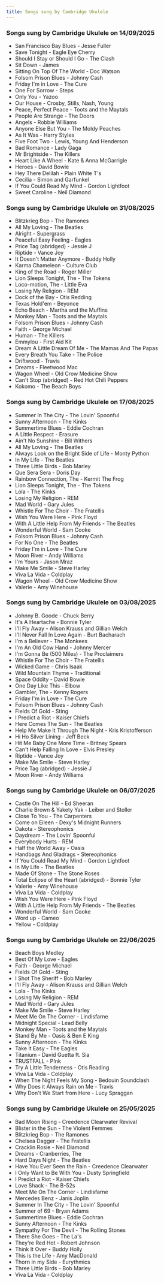 ```yaml
---
title: Songs sung by Cambridge Ukulele
---
```


### Songs sung by Cambridge Ukulele on 14/09/2025

- San Francisco Bay Blues - Jesse Fuller
- Save Tonight - Eagle Eye Cherry
- Should I Stay or Should I Go - The Clash
- Sit Down - James
- Sitting On Top Of The World - Doc Watson
- Folsom Prison Blues - Johnny Cash
- Friday I'm in Love - The Cure
- One For Sorrow - Steps
- Only You - Yazoo
- Our House - Crosby, Stills, Nash, Young
- Peace, Perfect Peace - Toots and the Maytals
- People Are Strange - The Doors
- Angels - Robbie Williams
- Anyone Else But You - The Moldy Peaches
- As It Was - Harry Styles
- Five Foot Two - Lewis, Young And Henderson
- Bad Romance - Lady Gaga
- Mr Brightside - The Killers
- Heart Like A Wheel - Kate & Anna McGarrigle
- Heroes - David Bowie
- Hey There Delilah - Plain White T's
- Cecilia - Simon and Garfunkel
- If You Could Read My Mind - Gordon Lightfoot
- Sweet Caroline - Neil Diamond

### Songs sung by Cambridge Ukulele on 31/08/2025

- Blitzkrieg Bop - The Ramones
- All My Loving - The Beatles
- Alright - Supergrass
- Peaceful Easy Feeling - Eagles
- Price Tag (abridged) - Jessie J
- Riptide - Vance Joy
- It Doesn't Matter Anymore - Buddy Holly
- Karma Chameleon - Culture Club
- King of the Road - Roger Miller
- Lion Sleeps Tonight, The - The Tokens
- Loco-motion, The - Little Eva
- Losing My Religion - REM
- Dock of the Bay - Otis Redding
- Texas Hold'em - Beyonce
- Echo Beach - Martha and the Muffins
- Monkey Man - Toots and the Maytals
- Folsom Prison Blues - Johnny Cash
- Faith - George Michael
- Human - The Killers
- Emmylou - First Aid Kit
- Dream A Little Dream Of Me - The Mamas And The Papas
- Every Breath You Take - The Police
- Driftwood - Travis
- Dreams - Fleetwood Mac
- Wagon Wheel - Old Crow Medicine Show
- Can't Stop (abridged) - Red Hot Chili Peppers
- Kokomo - The Beach Boys

### Songs sung by Cambridge Ukulele on 17/08/2025

- Summer In The City - The Lovin' Spoonful
- Sunny Afternoon - The Kinks
- Summertime Blues - Eddie Cochran
- A Little Respect - Erasure
- Ain't No Sunshine - Bill Withers
- All My Loving - The Beatles
- Always Look on the Bright Side of Life - Monty Python
- In My Life - The Beatles
- Three Little Birds - Bob Marley
- Que Sera Sera - Doris Day
- Rainbow Connection, The - Kermit The Frog
- Lion Sleeps Tonight, The - The Tokens
- Lola - The Kinks
- Losing My Religion - REM
- Mad World - Gary Jules
- Whistle For The Choir - The Fratellis
- Wish You Were Here - Pink Floyd
- With A Little Help From My Friends - The Beatles
- Wonderful World - Sam Cooke
- Folsom Prison Blues - Johnny Cash
- For No One - The Beatles
- Friday I'm in Love - The Cure
- Moon River - Andy Williams
- I'm Yours - Jason Mraz
- Make Me Smile - Steve Harley
- Viva La Vida - Coldplay
- Wagon Wheel - Old Crow Medicine Show
- Valerie - Amy Winehouse

### Songs sung by Cambridge Ukulele on 03/08/2025

- Johnny B. Goode - Chuck Berry
- It's A Heartache - Bonnie Tyler
- I'll Fly Away - Alison Krauss and Gillian Welch
- I'll Never Fall In Love Again - Burt Bacharach
- I'm a Believer - The Monkees
- I'm An Old Cow Hand - Johnny Mercer
- I'm Gonna Be (500 Miles) - The Proclaimers
- Whistle For The Choir - The Fratellis
- Wicked Game - Chris Isaak
- Wild Mountain Thyme - Traditional
- Space Oddity - David Bowie
- One Day Like This - Elbow
- Gambler, The - Kenny Rogers
- Friday I'm in Love - The Cure
- Folsom Prison Blues - Johnny Cash
- Fields Of Gold - Sting
- I Predict a Riot - Kaiser Chiefs
- Here Comes The Sun - The Beatles
- Help Me Make It Through The Night - Kris Kristofferson
- Hi Ho Silver Lining - Jeff Beck
- Hit Me Baby One More Time - Britney Spears
- Can't Help Falling In Love - Elvis Presley
- Riptide - Vance Joy
- Make Me Smile - Steve Harley
- Price Tag (abridged) - Jessie J
- Moon River - Andy Williams

### Songs sung by Cambridge Ukulele on 06/07/2025

- Castle On The Hill - Ed Sheeran
- Charlie Brown & Yakety Yak - Leiber and Stoller
- Close To You - The Carpenters
- Come on Eileen - Dexy's Midnight Runners
- Dakota - Stereophonics
- Daydream - The Lovin' Spoonful
- Everybody Hurts - REM
- Half the World Away - Oasis
- Handbags And Gladrags - Stereophonics
- If You Could Read My Mind - Gordon Lightfoot
- In My Life - The Beatles
- Made Of Stone - The Stone Roses
- Total Eclipse of the Heart (abridged) - Bonnie Tyler
- Valerie - Amy Winehouse
- Viva La Vida - Coldplay
- Wish You Were Here - Pink Floyd
- With A Little Help From My Friends - The Beatles
- Wonderful World - Sam Cooke
- Word up - Cameo
- Yellow - Coldplay

### Songs sung by Cambridge Ukulele on 22/06/2025

- Beach Boys Medley
- Best Of My Love - Eagles
- Faith - George Michael
- Fields Of Gold - Sting
- I Shot The Sheriff - Bob Marley
- I'll Fly Away - Alison Krauss and Gillian Welch
- Lola - The Kinks
- Losing My Religion - REM
- Mad World - Gary Jules
- Make Me Smile - Steve Harley
- Meet Me On The Corner - Lindisfarne
- Midnight Special - Lead Belly
- Monkey Man - Toots and the Maytals
- Stand By Me - Oasis & Ben E King
- Sunny Afternoon - The Kinks
- Take it Easy - The Eagles
- Titanium - David Guetta ft. Sia
- TRUSTFALL - P!nk
- Try A Little Tenderness - Otis Reading
- Viva La Vida - Coldplay
- When The Night Feels My Song - Bedouin Soundclash
- Why Does it Always Rain on Me - Travis
- Why Don't We Start from Here - Lucy Spraggan

### Songs sung by Cambridge Ukulele on 25/05/2025

- Bad Moon Rising - Creedence Clearwater Revival
- Blister in the Sun - The Violent Femmes
- Blitzkrieg Bop - The Ramones
- Chelsea Dagger - The Fratellis
- Cracklin Rosie - Neil Diamond
- Dreams - Cranberries, The
- Hard Days Night - The Beatles
- Have You Ever Seen the Rain - Creedence Clearwater
- I Only Want to Be With You - Dusty Springfield
- I Predict a Riot - Kaiser Chiefs
- Love Shack - The B-52s
- Meet Me On The Corner - Lindisfarne
- Mercedes Benz - Janis Joplin
- Summer In The City - The Lovin' Spoonful
- Summer of 69 - Bryan Adams
- Summertime Blues - Eddie Cochran
- Sunny Afternoon - The Kinks
- Sympathy For The Devil - The Rolling Stones
- There She Goes - The La's
- They're Red Hot - Robert Johnson
- Think It Over - Buddy Holly
- This is the Life - Amy MacDonald
- Thorn in my Side - Eurythmics
- Three Little Birds - Bob Marley
- Viva La Vida - Coldplay

